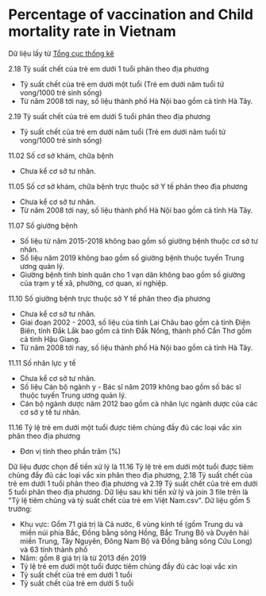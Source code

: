# Percentage of vaccination and Child mortality rate in Vietnam
Dữ liệu lấy từ [Tổng cục thống kê](https://www.gso.gov.vn)

2.18 Tỷ suất chết của trẻ em dưới 1 tuổi phân theo địa phương  
- Tỷ suất chết của trẻ em dưới một tuổi (Trẻ em dưới năm tuổi tử vong/1000 trẻ sinh sống)
- Từ năm 2008 tới nay, số liệu thành phố Hà Nội bao gồm cả tỉnh Hà Tây.

2.19 Tỷ suất chết của trẻ em dưới 5 tuổi phân theo địa phương  
- Tỷ suất chết của trẻ em dưới năm tuổi (Trẻ em dưới năm tuổi tử vong/1000 trẻ sinh sống)

11.02 Số cơ sở khám, chữa bệnh  
- Chưa kể cơ sở tư nhân.

11.05 Số cơ sở khám, chữa bệnh trực thuộc sở Y tế phân theo địa phương  
- Chưa kể cơ sở tư nhân.
- Từ năm 2008 tới nay, số liệu thành phố Hà Nội bao gồm cả tỉnh Hà Tây. 

11.07 Số giường bệnh  
- Số liệu từ năm 2015-2018 không bao gồm số giường bệnh thuộc cơ sở tư nhân.
- Số liệu năm 2019 không bao gồm số giường bệnh thuộc tuyến Trung ương quản lý.
- Giường bệnh tính bình quân cho 1 vạn dân không bao gồm số giường của trạm y tế xã, phường, cơ quan, xí nghiệp.

11.10 Số giường bệnh trực thuộc sở Y tế phân theo địa phương  
- Chưa kể cơ sở tư nhân.
- Giai đoạn 2002 - 2003, số liệu của tỉnh Lai Châu bao gồm cả tỉnh Điện Biên, tỉnh Đắk Lắk bao gồm cả tỉnh Đắk Nông, 
thành phố Cần Thơ gồm cả tỉnh Hậu Giang.
- Từ năm 2008 tới nay, số liệu thành phố Hà Nội bao gồm cả tỉnh Hà Tây.

11.11 Số nhân lực y tế  
- Chưa kể cơ sở tư nhân.
- Số liệu Cán bộ ngành y - Bác sĩ năm 2019 không bao gồm số bác sĩ thuộc tuyến Trung ương quản lý.
- Cán bộ ngành dược năm 2012 bao gồm cả nhân lực ngành dược của các cơ sở y tế tư nhân.

11.16 Tỷ lệ trẻ em dưới một tuổi được tiêm chủng đầy đủ các loại vắc xin phân theo địa phương
- Đơn vị tính theo phần trăm (%)

Dữ liệu được chọn để tiền xử lý là 11.16 Tỷ lệ trẻ em dưới một tuổi được tiêm chủng đầy đủ các loại vắc xin phân theo địa phương, 2.18 Tỷ suất chết của trẻ em dưới 1 tuổi phân theo địa phương và 2.19 Tỷ suất chết của trẻ em dưới 5 tuổi phân theo địa phương.
Dữ liệu sau khi tiền xử lý và join 3 file trên là "Tỷ lệ tiêm chủng và tỷ suất chết của trẻ em Việt Nam.csv". Dữ liệu gồm 5 trường:
- Khu vực: Gồm 71 giá trị là Cả nước, 6 vùng kinh tế (gồm Trung du và miền núi phía Bắc, Đồng bằng sông Hồng, Bắc Trung Bộ và Duyên hải miền Trung, Tây Nguyên, Đông Nam Bộ và Đồng bằng sông Cửu Long) và 63 tỉnh thành phố
- Năm: gồm 8 giá trị là từ 2013 đến 2019
- Tỷ lệ trẻ em dưới một tuổi được tiêm chủng đầy đủ các loại vắc xin
- Tỷ suất chết của trẻ em dưới 1 tuổi
- Tỷ suất chết của trẻ em dưới 5 tuổi
